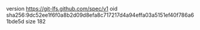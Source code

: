 version https://git-lfs.github.com/spec/v1
oid sha256:9dc52ee1f6f0a8b2d09d8efa8c717217d4a94effa03a5151ef40f786a61bde5d
size 182
